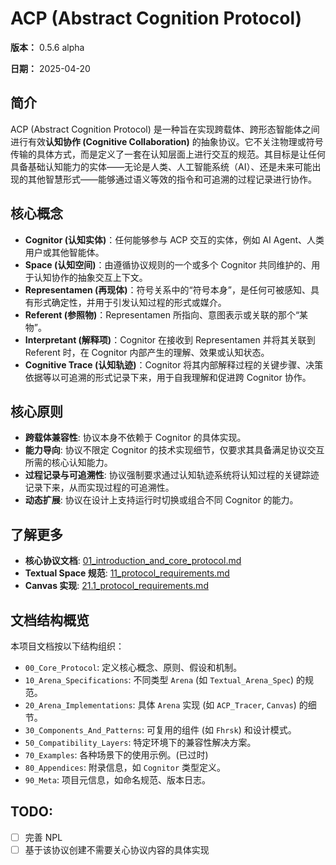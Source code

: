 # ACP (Abstract Cognition Protocol)

**版本：** 0.5.6 alpha

**日期：** 2025-04-20

## 简介

ACP (Abstract Cognition Protocol) 是一种旨在实现跨载体、跨形态智能体之间进行有效**认知协作 (Cognitive Collaboration)** 的抽象协议。它不关注物理或符号传输的具体方式，而是定义了一套在认知层面上进行交互的规范。其目标是让任何具备基础认知能力的实体——无论是人类、人工智能系统（AI）、还是未来可能出现的其他智慧形式——能够通过语义等效的指令和可追溯的过程记录进行协作。

## 核心概念

*   **Cognitor (认知实体)**：任何能够参与 ACP 交互的实体，例如 AI Agent、人类用户或其他智能体。
*   **Space (认知空间)**：由遵循协议规则的一个或多个 Cognitor 共同维护的、用于认知协作的抽象交互上下文。
*   **Representamen (再现体)**：符号关系中的“符号本身”，是任何可被感知、具有形式确定性，并用于引发认知过程的形式或媒介。
*   **Referent (参照物)**：Representamen 所指向、意图表示或关联的那个“某物”。
*   **Interpretant (解释项)**：Cognitor 在接收到 Representamen 并将其关联到 Referent 时，在 Cognitor 内部产生的理解、效果或认知状态。
*   **Cognitive Trace (认知轨迹)**：Cognitor 将其内部解释过程的关键步骤、决策依据等以可追溯的形式记录下来，用于自我理解和促进跨 Cognitor 协作。

## 核心原则

*   **跨载体兼容性**:  协议本身不依赖于 Cognitor 的具体实现。
*   **能力导向**: 协议不限定 Cognitor 的技术实现细节，仅要求其具备满足协议交互所需的核心认知能力。
*   **过程记录与可追溯性**: 协议强制要求通过认知轨迹系统将认知过程的关键踪迹记录下来，从而实现过程的可追溯性。
*   **动态扩展**: 协议在设计上支持运行时切换或组合不同 Cognitor 的能力。


## 了解更多

  * **核心协议文档**: [01\_introduction\_and\_core\_protocol.md](Documents/00_Core_Protocol/01_introduction_and_core_protocol.md)
  * **Textual Space 规范**: [11\_protocol\_requirements.md](Documents/10_Arena_Specifications/Textual_Arena_Spec/11_protocol_requirements.md)
  * **Canvas 实现**: [21.1\_protocol\_requirements.md](Documents/20_Arena_Implementations/21_Canvas/21.1_protocol_requirements.md)

## 文档结构概览

本项目文档按以下结构组织：

*   `00_Core_Protocol`: 定义核心概念、原则、假设和机制。
*   `10_Arena_Specifications`: 不同类型 `Arena` (如 `Textual_Arena_Spec`) 的规范。
*   `20_Arena_Implementations`: 具体 `Arena` 实现 (如 `ACP_Tracer`, `Canvas`) 的细节。
*   `30_Components_And_Patterns`: 可复用的组件 (如 `Fhrsk`) 和设计模式。
*   `50_Compatibility_Layers`: 特定环境下的兼容性解决方案。
*   `70_Examples`: 各种场景下的使用示例。(已过时)
*   `80_Appendices`: 附录信息，如 `Cognitor` 类型定义。
*   `90_Meta`: 项目元信息，如命名规范、版本日志。

## TODO:

- [ ] 完善 NPL
- [ ] 基于该协议创建不需要关心协议内容的具体实现
